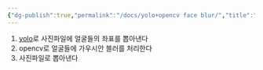 ```yaml
---
{"dg-publish":true,"permalink":"/docs/yolo+opencv face blur/","title":"yolo+opencv face blur"}
---
```


1. [yolo](https://pjreddie.com/darknet/yolo/)로 사진파일에 얼굴들의 좌표를 뽑아낸다
2. opencv로 얼굴들에 가우시안 블러를 처리한다
3. 사진파일로 뽑아낸다
